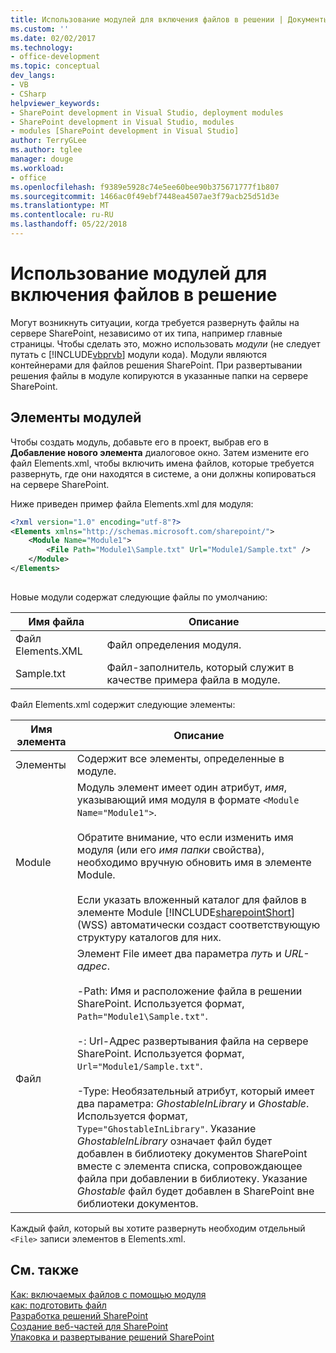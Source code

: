 ```yaml
---
title: Использование модулей для включения файлов в решении | Документы Microsoft
ms.custom: ''
ms.date: 02/02/2017
ms.technology:
- office-development
ms.topic: conceptual
dev_langs:
- VB
- CSharp
helpviewer_keywords:
- SharePoint development in Visual Studio, deployment modules
- SharePoint development in Visual Studio, modules
- modules [SharePoint development in Visual Studio]
author: TerryGLee
ms.author: tglee
manager: douge
ms.workload:
- office
ms.openlocfilehash: f9389e5928c74e5ee60bee90b375671777f1b807
ms.sourcegitcommit: 1466ac0f49ebf7448ea4507ae3f79acb25d51d3e
ms.translationtype: MT
ms.contentlocale: ru-RU
ms.lasthandoff: 05/22/2018
---
```

# <a name="using-modules-to-include-files-in-the-solution"></a>Использование модулей для включения файлов в решение
  Могут возникнуть ситуации, когда требуется развернуть файлы на сервере SharePoint, независимо от их типа, например главные страницы. Чтобы сделать это, можно использовать *модули* (не следует путать с [!INCLUDE[vbprvb](../sharepoint/includes/vbprvb-md.md)] модули кода). Модули являются контейнерами для файлов решения SharePoint. При развертывании решения файлы в модуле копируются в указанные папки на сервере SharePoint.  
  
## <a name="module-items-and-elements"></a>Элементы модулей  
 Чтобы создать модуль, добавьте его в проект, выбрав его в **Добавление нового элемента** диалоговое окно. Затем измените его файл Elements.xml, чтобы включить имена файлов, которые требуется развернуть, где они находятся в системе, а они должны копироваться на сервере SharePoint.  
  
 Ниже приведен пример файла Elements.xml для модуля:  
  
```xml  
<?xml version="1.0" encoding="utf-8"?>  
<Elements xmlns="http://schemas.microsoft.com/sharepoint/">  
    <Module Name="Module1">  
        <File Path="Module1\Sample.txt" Url="Module1/Sample.txt" />  
    </Module>  
</Elements>  
  
```  
  
 Новые модули содержат следующие файлы по умолчанию:  
  
|Имя файла|Описание|  
|---------------|-----------------|  
|Файл Elements.XML|Файл определения модуля.|  
|Sample.txt|Файл-заполнитель, который служит в качестве примера файла в модуле.|  
  
 Файл Elements.xml содержит следующие элементы:  
  
|Имя элемента|Описание|  
|------------------|-----------------|  
|Элементы|Содержит все элементы, определенные в модуле.|  
|Module|Модуль элемент имеет один атрибут, *имя*, указывающий имя модуля в формате `<Module Name="Module1">`.<br /><br /> Обратите внимание, что если изменить имя модуля (или его *имя папки* свойства), необходимо вручную обновить имя в элементе Module.<br /><br /> Если указать вложенный каталог для файлов в элементе Module [!INCLUDE[sharepointShort](../sharepoint/includes/sharepointshort-md.md)] (WSS) автоматически создаст соответствующую структуру каталогов для них.|  
|Файл|Элемент File имеет два параметра *путь* и *URL-адрес*.<br /><br /> -Path: Имя и расположение файла в решении SharePoint. Используется формат, `Path="Module1\Sample.txt"`.<br /><br /> -: Url-Адрес развертывания файла на сервере SharePoint. Используется формат, `Url="Module1/Sample.txt"`.<br /><br /> -Type: Необязательный атрибут, который имеет два параметра: *GhostableInLibrary* и *Ghostable*. Используется формат, `Type="GhostableInLibrary"`. Указание *GhostableInLibrary* означает файл будет добавлен в библиотеку документов SharePoint вместе с элемента списка, сопровождающее файла при добавлении в библиотеку. Указание *Ghostable* файл будет добавлен в SharePoint вне библиотеки документов.|  
  
 Каждый файл, который вы хотите развернуть необходим отдельный `<File>` записи элементов в Elements.xml.  
  
## <a name="see-also"></a>См. также  
 [Как: включаемых файлов с помощью модуля](../sharepoint/how-to-include-files-by-using-a-module.md)   
 [как: подготовить файл](http://go.microsoft.com/fwlink/?LinkID=144271)   
 [Разработка решений SharePoint](../sharepoint/developing-sharepoint-solutions.md)   
 [Создание веб-частей для SharePoint](../sharepoint/creating-web-parts-for-sharepoint.md)   
 [Упаковка и развертывание решений SharePoint](../sharepoint/packaging-and-deploying-sharepoint-solutions.md)  
  
  